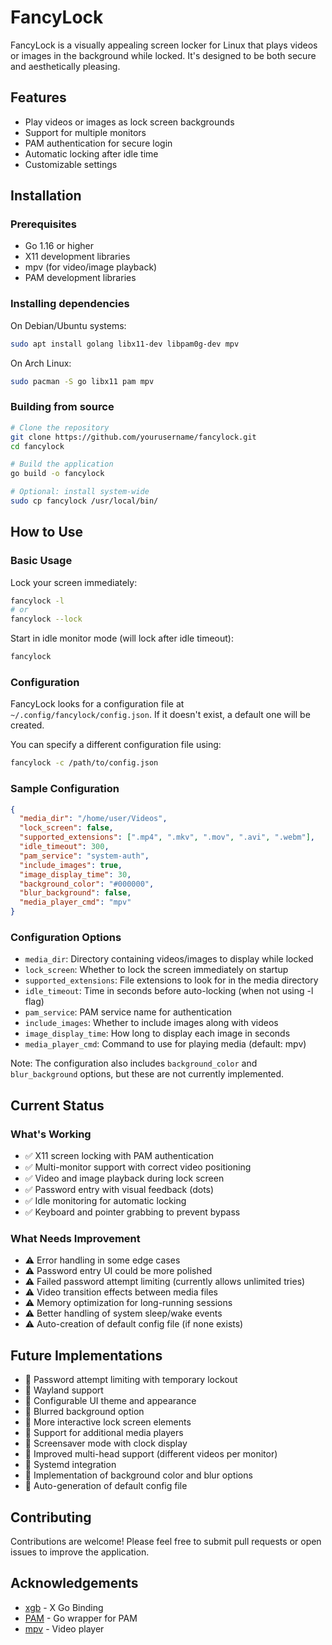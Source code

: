 # FancyLock

FancyLock is a visually appealing screen locker for Linux that plays videos or images in the background while locked. It's designed to be both secure and aesthetically pleasing.

## Features

- Play videos or images as lock screen backgrounds
- Support for multiple monitors
- PAM authentication for secure login
- Automatic locking after idle time
- Customizable settings

## Installation

### Prerequisites

- Go 1.16 or higher
- X11 development libraries
- mpv (for video/image playback)
- PAM development libraries

### Installing dependencies

On Debian/Ubuntu systems:

```bash
sudo apt install golang libx11-dev libpam0g-dev mpv
```

On Arch Linux:

```bash
sudo pacman -S go libx11 pam mpv
```

### Building from source

```bash
# Clone the repository
git clone https://github.com/yourusername/fancylock.git
cd fancylock

# Build the application
go build -o fancylock

# Optional: install system-wide
sudo cp fancylock /usr/local/bin/
```

## How to Use

### Basic Usage

Lock your screen immediately:

```bash
fancylock -l
# or
fancylock --lock
```

Start in idle monitor mode (will lock after idle timeout):

```bash
fancylock
```

### Configuration

FancyLock looks for a configuration file at `~/.config/fancylock/config.json`. If it doesn't exist, a default one will be created.

You can specify a different configuration file using:

```bash
fancylock -c /path/to/config.json
```

### Sample Configuration

```json
{
  "media_dir": "/home/user/Videos",
  "lock_screen": false,
  "supported_extensions": [".mp4", ".mkv", ".mov", ".avi", ".webm"],
  "idle_timeout": 300,
  "pam_service": "system-auth",
  "include_images": true,
  "image_display_time": 30,
  "background_color": "#000000",
  "blur_background": false,
  "media_player_cmd": "mpv"
}
```

### Configuration Options

- `media_dir`: Directory containing videos/images to display while locked
- `lock_screen`: Whether to lock the screen immediately on startup
- `supported_extensions`: File extensions to look for in the media directory
- `idle_timeout`: Time in seconds before auto-locking (when not using -l flag)
- `pam_service`: PAM service name for authentication
- `include_images`: Whether to include images along with videos
- `image_display_time`: How long to display each image in seconds
- `media_player_cmd`: Command to use for playing media (default: mpv)

Note: The configuration also includes `background_color` and `blur_background` options, but these are not currently implemented.

## Current Status

### What's Working

- ✅ X11 screen locking with PAM authentication
- ✅ Multi-monitor support with correct video positioning
- ✅ Video and image playback during lock screen
- ✅ Password entry with visual feedback (dots)
- ✅ Idle monitoring for automatic locking
- ✅ Keyboard and pointer grabbing to prevent bypass

### What Needs Improvement

- ⚠️ Error handling in some edge cases
- ⚠️ Password entry UI could be more polished
- ⚠️ Failed password attempt limiting (currently allows unlimited tries)
- ⚠️ Video transition effects between media files
- ⚠️ Memory optimization for long-running sessions
- ⚠️ Better handling of system sleep/wake events
- ⚠️ Auto-creation of default config file (if none exists)

## Future Implementations

- 🚧 Password attempt limiting with temporary lockout
- 🚧 Wayland support
- 🚧 Configurable UI theme and appearance
- 🚧 Blurred background option
- 🚧 More interactive lock screen elements
- 🚧 Support for additional media players
- 🚧 Screensaver mode with clock display
- 🚧 Improved multi-head support (different videos per monitor)
- 🚧 Systemd integration
- 🚧 Implementation of background color and blur options
- 🚧 Auto-generation of default config file

## Contributing

Contributions are welcome! Please feel free to submit pull requests or open issues to improve the application.

## Acknowledgements

- [xgb](https://github.com/BurntSushi/xgb) - X Go Binding
- [PAM](https://github.com/msteinert/pam) - Go wrapper for PAM
- [mpv](https://mpv.io/) - Video player
